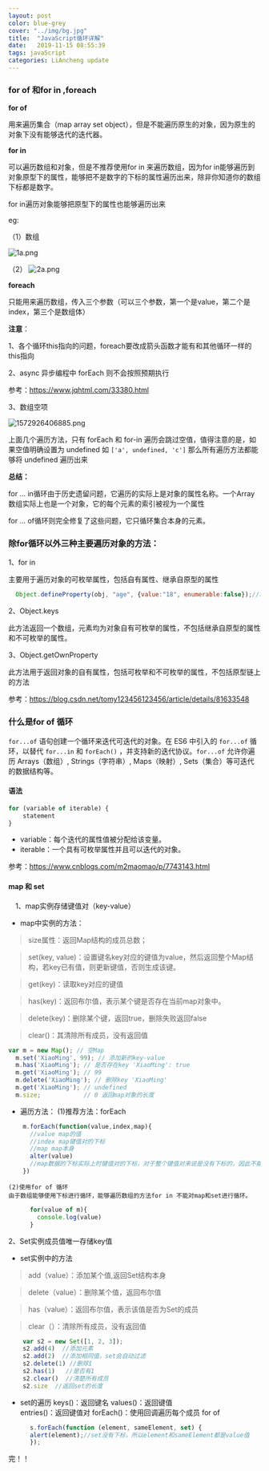 ```yaml
---
layout: post
color: blue-grey
cover: "../img/bg.jpg"
title:  "JavaScript循环详解"
date:   2019-11-15 08:55:39
tags: javaScript
categories: LiAncheng update
---
```


### for of 和for in ,foreach

**for of**

用来遍历集合（map array set object），但是不能遍历原生的对象，因为原生的对象下没有能够迭代的迭代器。

**for in** 

可以遍历数组和对象，但是不推荐使用for in 来遍历数组，因为for in能够遍历到对象原型下的属性，能够把不是数字的下标的属性遍历出来，除非你知道你的数组下标都是数字。

for in遍历对象能够把原型下的属性也能够遍历出来

eg:

（1）数组

![1a.png](https://i.loli.net/2019/11/05/Xmbe1x3cLg8DHOh.png)

（2）
![2a.png](https://i.loli.net/2019/11/05/eIT6qsyt3ArKEBn.png)


**foreach** 

只能用来遍历数组，传入三个参数（可以三个参数，第一个是value，第二个是index，第三个是数组体）

**注意**：

1、各个循环this指向的问题，foreach要改成箭头函数才能有和其他循环一样的this指向

2、async 异步编程中 forEach 则不会按照预期执行

参考：https://www.jqhtml.com/33380.html


3、数组空项

![1572926406885.png](https://i.loli.net/2019/11/05/dylfKX2pgHrWVRQ.png)

上面几个遍历方法，只有 forEach 和 for-in 遍历会跳过空值，值得注意的是，如果空值明确设置为 undefined 如 `['a', undefined, 'c']` 那么所有遍历方法都能够将 undefined 遍历出来

**总结：**

for … in循环由于历史遗留问题，它遍历的实际上是对象的属性名称。一个Array数组实际上也是一个对象，它的每个元素的索引被视为一个属性

for … of循环则完全修复了这些问题，它只循环集合本身的元素。


### **除for循环以外三种主要遍历对象的方法：**

1、for in

主要用于遍历对象的可枚举属性，包括自有属性、继承自原型的属性

```javaScript
  Object.defineProperty(obj, "age", {value:"18", enumerable:false});//增加不可枚举的属性age =>是不能遍历的
```

2、Object.keys

此方法返回一个数组，元素均为对象自有可枚举的属性，不包括继承自原型的属性和不可枚举的属性。

3、Object.getOwnProperty

此方法用于返回对象的自有属性，包括可枚举和不可枚举的属性，不包括原型链上的方法

参考：https://blog.csdn.net/tomy123456123456/article/details/81633548



### **什么是for of 循环**

`for...of` 语句创建一个循环来迭代可迭代的对象。在 ES6 中引入的 `for...of` 循环，以替代 `for...in` 和 `forEach()` ，并支持新的迭代协议。`for...of` 允许你遍历 Arrays（数组）, Strings（字符串）, Maps（映射）, Sets（集合）等可迭代的数据结构等。

#### 语法

```javaScript
for (variable of iterable) {
    statement
}
```

- variable：每个迭代的属性值被分配给该变量。
- iterable：一个具有可枚举属性并且可以迭代的对象。

参考：https://www.cnblogs.com/m2maomao/p/7743143.html

#### map 和 set

 　1、map实例存储键值对（key-value）
   - map中实例的方法：

  > size属性：返回Map结构的成员总数；

  > set(key, value)：设置键名key对应的键值为value，然后返回整个Map结构，若key已有值，则更新键值，否则生成该键。

  > get(key)：读取key对应的键值

  > has(key)：返回布尔值，表示某个键是否存在当前map对象中。

  > delete(key)：删除某个键，返回true，删除失败返回false

  > clear()：其清除所有成员，没有返回值

  ```javaScript
  var m = new Map(); // 空Map
    m.set('XiaoMing', 99); // 添加新的key-value
    m.has('XiaoMing'); // 是否存在key 'XiaoMing': true
    m.get('XiaoMing'); // 99
    m.delete('XiaoMing'); // 删除key 'XiaoMing'
    m.get('XiaoMing'); // undefined
    m.size;            // 0 返回map对象的长度
  ```
  * 遍历方法：
      (1)推荐方法：forEach
```javaScript
    m.forEach(function(value,index,map){
      //value map的值
      //index map键值对的下标
      //map map本身
      alter(value)
      //map数据的下标实际上时键值对的下标，对于整个键值对来说是没有下标的，因此不能使用for in 循环
    })
```
    (2)使用for of 循环
    由于数组能够使用下标进行循环，能够遍历数组的方法for in 不能对map和set进行循环。
```javaScript
      for(value of m){
        console.log(value)
      }

```


   2、Set实例成员值唯一存储key值
   * set实例中的方法
   >add（value）：添加某个值,返回Set结构本身

   > delete（value）：删除某个值，返回布尔值

   > has（value）：返回布尔值，表示该值是否为Set的成员

   > clear（）：清除所有成员，没有返回值

```javaScript
    var s2 = new Set([1, 2, 3]);
    s2.add(4)  //添加元素
    s2.add(2)  //添加相同值，set会自动过滤
    s2.delete(1) //删除1
    s2.has(1)   //是否有1
    s2.clear()  //清楚所有成员
    s2.size  //返回set的长度
```
   - set的遍历
    keys()：返回键名
    values()：返回键值	
    entries()：返回键值对
    forEach()：使用回调遍历每个成员
    for of 
    
```javaScript
      s.forEach(function (element, sameElement, set) {
      alert(element);//set没有下标，所以element和sameElement都是value值
      });
```

完！！ 
